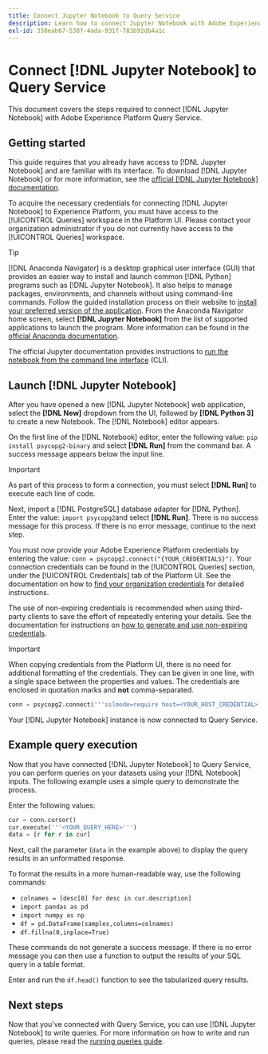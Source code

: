 ```yaml
---
title: Connect Jupyter Notebook to Query Service
description: Learn how to connect Jupyter Notebook with Adobe Experience Platform Query Service.
exl-id: 358eab67-538f-4ada-931f-783b92db4a1c
---
```

# Connect [!DNL Jupyter Notebook] to Query Service

This document covers the steps required to connect [!DNL Jupyter Notebook] with Adobe Experience Platform Query Service.

## Getting started

This guide requires that you already have access to [!DNL Jupyter Notebook] and are familiar with its interface. To download [!DNL Jupyter Notebook] or for more information, see the [official [!DNL Jupyter Notebook] documentation](https://jupyter.org/).

To acquire the necessary credentials for connecting [!DNL Jupyter Notebook] to Experience Platform, you must have access to the [!UICONTROL Queries] workspace in the Platform UI. Please contact your organization administrator if you do not currently have access to the [!UICONTROL Queries] workspace.

>[!TIP]
>
>[!DNL Anaconda Navigator] is a desktop graphical user interface (GUI) that provides an easier way to install and launch common [!DNL Python] programs such as [!DNL Jupyter Notebook]. It also helps to manage packages, environments, and channels without using command-line commands.
>Follow the guided installation process on their website to [install your preferred version of the application](https://docs.anaconda.com/anaconda/install/). 
>From the Anaconda Navigator home screen, select **[!DNL Jupyter Notebook]** from the list of supported applications to launch the program.
>More information can be found in the [official Anaconda documentation](https://docs.anaconda.com/anaconda/navigator/).

The official Jupyter documentation provides instructions to [run the notebook from the command line interface](https://docs.jupyter.org/en/latest/running.html#how-do-i-open-a-specific-notebook) (CLI).

## Launch [!DNL Jupyter Notebook]

After you have opened a new [!DNL Jupyter Notebook] web application, select the **[!DNL New]** dropdown from the UI, followed by **[!DNL Python 3]** to create a new Notebook. The [!DNL Notebook] editor appears.

<!-- ![The [!DNL Jupiter Notebook] File tab with the [!DNL New] dropdown and [!DNL Python] 3 highlighted.](../images/clients/jupyter-notebook/new-notebook.png) -->

On the first line of the [!DNL Notebook] editor, enter the following value: `pip install psycopg2-binary` and select **[!DNL Run]** from the command bar. A success message appears below the input line. 

>[!IMPORTANT]
>
>As part of this process to form a connection, you must select **[!DNL Run]** to execute each line of code.

<!-- ![The [!DNL Notebook] UI with the install libraries command highlighted.](../images/clients/jupyter-notebook/install-library.png) -->

Next, import a [!DNL PostgreSQL] database adapter for [!DNL Python]. Enter the value: `import psycopg2`and select **[!DNL Run]**. There is no success message for this process. If there is no error message, continue to the next step. 

<!-- ![The [!DNL Notebook] UI with the import database driver code highlighted.](../images/clients/jupyter-notebook/import-dbdriver.png) -->

You must now provide your Adobe Experience Platform credentials by entering the value: `conn = psycopg2.connect("{YOUR_CREDENTIALS}")`. Your connection credentials can be found in the [!UICONTROL Queries] section, under the [!UICONTROL Credentials] tab of the Platform UI. See the documentation on how to [find your organization credentials](../ui/credentials.md) for detailed instructions.

The use of non-expiring credentials is recommended when using third-party clients to save the effort of repeatedly entering your details. See the documentation for instructions on [how to generate and use non-expiring credentials](../ui/credentials.md#non-expiring-credentials).

>[!IMPORTANT]
>
>When copying credentials from the Platform UI, there is no need for additional formatting of the credentials. They can be given in one line, with a single space between the properties and values. The credentials are enclosed in quotation marks and **not** comma-separated.

```python
conn = psycopg2.connect('''sslmode=require host=<YOUR_HOST_CREDENTIAL> port=80 dbname=prod:all user=<YOUR_ORGANIZATION_ID> password=<YOUR_PASSWORD>''')"
```

Your [!DNL Jupyter Notebook] instance is now connected to Query Service.

## Example query execution

Now that you have connected [!DNL Jupyter Notebook] to Query Service, you can perform queries on your datasets using your [!DNL Notebook] inputs. The following example uses a simple query to demonstrate the process.

Enter the following values: 

```python
cur = conn.cursor()
cur.execute('''<YOUR_QUERY_HERE>''')
data = [r for r in cur]
```

Next, call the parameter (`data` in the example above) to display the query results in an unformatted response.

<!-- ![The [!DNL Notebook] UI with commands to return and display SQL results within the Notebook.](../images/clients/jupyter-notebook/example-query.png) -->

To format the results in a more human-readable way, use the following commands:

- `colnames = [desc[0] for desc in cur.description]`
- `import pandas as pd`
- `import numpy as np`
- `df = pd.DataFrame(samples,columns=colnames)`
- `df.fillna(0,inplace=True)`

These commands do not generate a success message. If there is no error message you can then use a function to output the results of your SQL query in a table format.

<!-- ![The commands required to format the SQL results.](../images/clients/jupyter-notebook/format-results-commands.png) -->

Enter and run the `df.head()` function to see the tabularized query results.

<!-- ![Tabularized results of your SQL query within [!DNL Jupyter Notebook].](../images/clients/jupyter-notebook/format-results-output.png) -->

## Next steps

Now that you've connected with Query Service, you can use [!DNL Jupyter Notebook] to write queries. For more information on how to write and run queries, please read the [running queries guide](../best-practices/writing-queries.md).
